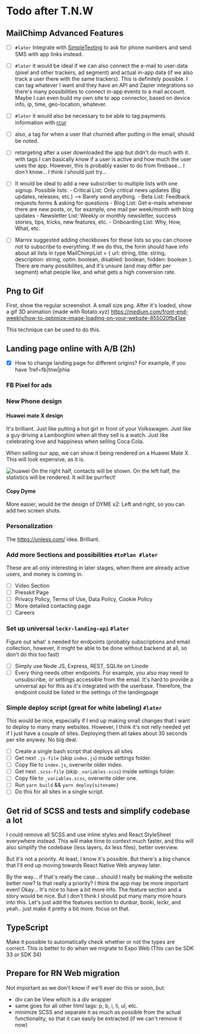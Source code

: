 # Todo after T.N.W

## MailChimp Advanced Features

- [ ] `#later` Integrate with [SimpleTexting](https://mailchimp.com/integrations/sms-and-text-message-marketing/) to ask for phone numbers and send SMS with app links instead.
- [ ] `#later` it would be ideal if we can also connect the e-mail to user-data (pixel and other trackers, ad segment) and actual in-app data (if we also track a user there with the same trackers). This is definitely possible. I can tag whatever I want and they have an API and Zapier integrations so there's many possibilities to connect in-app events to a mail account. Maybe I can even build my own site to app connector, based on device info, ip, time, geo-location, whatever.
- [ ] `#later` it would also be necessary to be able to tag payments information with [rcur](https://rcur.nl)
- [ ] also, a tag for when a user that churned after putting in the email, should be noted.
- [ ] retargeting after a user downloaded the app but didn't do much with it. with tags I can basically know if a user is active and how much the user uses the app. However, this is probably easier to do from firebase... I don't know... I think I should just try...

- [ ] It would be ideal to add a new subscriber to multiple lists with one signup. Possible lists: - Critical List: Only critical news updates (Big updates, releases, etc.) --> Barely send anything. - Beta List: Feedback requests forms & asking for questions - Blog List: Get e-mails whenever there are new posts, or, for example, one mail per week/month with blog updates - Newsletter List: Weekly or monthly newsletter, success stories, tips, tricks, new features, etc. - Onboarding List: Why, How, What, etc.

- [ ] Marnix suggested adding checkboxes for these lists so you can choose not to subscribe to everything. If we do this, the form should have info about all lists in type MailChimpList = { url: string, title: string, description: string, optin: boolean, disabled: boolean, hidden: boolean }. There are many possibilites, and it's unsure (and may differ per segment) what people like, and what gets a high conversion rate.

## Png to Gif

First, show the regular screenshot. A small size png.
After it's loaded, show a gif 3D animation (made with Rotato.xyz)
https://medium.com/front-end-weekly/how-to-optimize-image-loading-on-your-website-855020fb41ae

This technique can be used to do this.

## Landing page online with A/B (2h)

- [x] How to change landing page for different origins? For example, if you have ?ref=fb|tnw|phia

### FB Pixel for ads

### New Phone design

#### Huawei mate X design

It's brilliant. Just like putting a hot girl in front of your Volkswagen. Just like a guy driving a Lamborghini when all they sell is a watch. Just like celebrating love and happiness when selling Coca Cola.

When selling our app, we can show it being rendered on a Huawei Mate X. This will look expensive, as it is.

![huawei](https://user-images.githubusercontent.com/1976888/56899590-16b25200-6a94-11e9-8dcb-2dd36e9bac99.jpg)
On the right half, contacts will be shown. On the left half, the statistics will be rendered. It will be purrfect!

#### Copy Dyme

More easier, would be the design of DYME x2: Left and right, so you can add two screen shots.

### Personalization

The https://unless.com/ idea. Brilliant.

### Add more Sections and possibilities `#toPlan #later`

These are all only interesting in later stages, when there are already active users, and money is coming in.

- [ ] Video Section
- [ ] Presskit Page
- [ ] Privacy Policy, Terms of Use, Data Policy, Cookie Policy
- [ ] More detailed contacting page
- [ ] Careers

### Set up universal `leckr-landing-api` `#later`

Figure out what' s needed for endpoints (probably subscriptions and email collection, however, it might be able to be done without backend at all, so don't do this too fast)

- [ ] Simply use Node JS, Express, REST, SQLite on Linode
- [ ] Every thing needs other endpoints. For example, you also may need to unsubscribe, or settings accessible from the email. It's hard to provide a universal api for this as it's integrated with the userbase. Therefore, the endpoint could be listed in the settings of the landingpage

### Simple deploy script (great for white labeling) `#later`

This would be nice, especially if I end up making small changes that I want to deploy to many many websites. However, I think it's not relly needed yet if I just have a couple of sites. Deploying them all takes about 30 seconds per site anyway. No big deal.

- [ ] Create a single bash script that deploys all sites
- [ ] Get next `.js-file` (skip `index.js`) inside settings folder.
- [ ] Copy file to `index.js`, overwrite older index.
- [ ] Get next `.scss-file` (skip `_variables.scss`) inside settings folder.
- [ ] Copy file to `_variables.scss`, overwrite older one.
- [ ] Run `yarn build` && `yarn deploy{sitename}`
- [ ] Do this for all sites in a single script.

## Get rid of SCSS and tests and simplify codebase a lot

I could remove all SCSS and use inline styles and React.StyleSheet everywhere instead. This will make time to context much faster, and this will also simplify the codebase (less layers, 4x less files), better overview.

But it's not a priority. At least, I know it's possible. But there's a big chance that I'll end up moving towards React Native Web anyway later.

By the way... if that's really the case... should I really be making the website better now? Is that really a priority? I think the app may be more important even! Okay... It's nice to have a bit more info. The feature section and a story would be nice. But I don't think I should put many many more hours into this. Let's just add the features section to dunbar, booki, leckr, and yeah.. just make it pretty a bit more. focus on that.

## TypeScript

Make it possible to automatically check whether or not the types are correct. This is better to do when we migrate to Expo Web (This can be SDK 33 or SDK 34)

## Prepare for RN Web migration

Not important as we don't know if we'll ever do this or soon, but:

- div can be View which is a div wrapper
- same goes for all other html tags: p, b, i, li, ul, etc.
- minimize SCSS and separate it as much as possible from the actual functionality, so that it can easily be extracted (if we can't remove it now)
